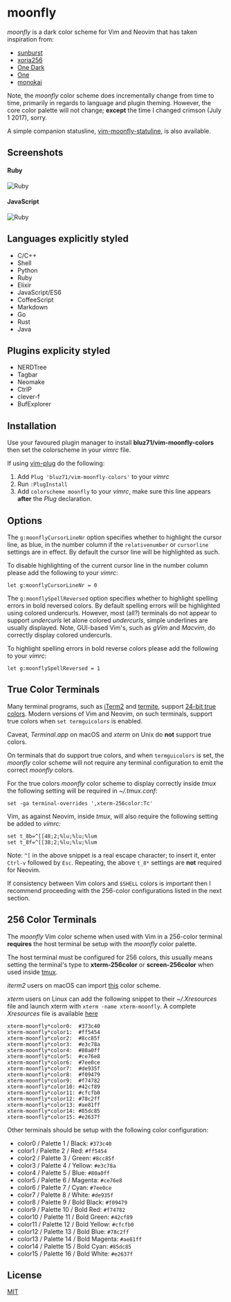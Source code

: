 moonfly
=======

*moonfly* is a dark color scheme for Vim and Neovim that has taken inspiration
from:

* [sunburst](http://colorsublime.com/theme/Sunburst)
* [xoria256](https://github.com/vim-scripts/xoria256.vim)
* [One Dark](https://github.com/atom/one-dark-syntax)
* [One](https://github.com/rakr/vim-one)
* [monokai](https://atom.io/themes/monokai)

Note, the *moonfly* color scheme does incrementally change from time to time,
primarily in regards to language and plugin theming. However, the core color
palette will not change; **except** the time I changed crimson (July 1 2017),
sorry.

A simple companion statusline,
[vim-moonfly-statuline](https://github.com/bluz71/vim-moonfly-statusline), is
also available.

Screenshots
-----------

#### Ruby
![Ruby](ruby_moonfly.png)

#### JavaScript

![Ruby](javascript_moonfly.png)

Languages explicitly styled
---------------------------

* C/C++
* Shell
* Python
* Ruby
* Elixir
* JavaScript/ES6
* CoffeeScript
* Markdown
* Go
* Rust
* Java

Plugins explicity styled
------------------------

* NERDTree
* Tagbar
* Neomake
* CtrlP
* clever-f
* BufExplorer

Installation
------------

Use your favoured plugin manager to install **bluz71/vim-moonfly-colors** then
set the colorscheme in your *vimrc* file.

If using [vim-plug](https://github.com/junegunn/vim-plug) do the following:

1. Add `Plug 'bluz71/vim-moonfly-colors'` to your *vimrc*
2. Run `:PlugInstall`
3. Add `colorscheme moonfly` to your *vimrc*, make sure this line appears
   **after** the *Plug* declaration.

Options
-------

The `g:moonflyCursorLineNr` option specifies whether to highlight the cursor
line, as blue, in the number column if the `relativenumber` or `cursorline`
settings are in effect. By default the cursor line will be highlighted as such.

To disable highlighting of the current cursor line in the number column please
add the following to your *vimrc*:

```
let g:moonflyCursorLineNr = 0
```

The `g:moonflySpellReversed` option specifies whether to highlight spelling
errors in bold reversed colors. By default spelling errors will be highlighted
using colored undercurls. However, most (all?) terminals do not appear to
support *undercurls* let alone colored *undercurls*, simple underlines are
usually displayed. Note, GUI-based Vim's, such as *gVim* and *Macvim*, do
correctly display colored undercurls.

To highlight spelling errors in bold reverse colors please add the following to
your *vimrc*:

```
let g:moonflySpellReversed = 1
```

True Color Terminals
--------------------

Many terminal programs, such as [iTerm2](http://www.iterm2.com) and
[termite](https://github.com/thestinger/termite), support
[24-bit true colors](https://gist.github.com/XVilka/8346728). Modern versions
of Vim and Neovim, on such terminals, support true colors when `set
termguicolors` is enabled.

Caveat, *Terminal.app* on macOS and *xterm* on Unix do **not** support true
colors.

On terminals that do support true colors, and when `termguicolors` is set,
the *moonfly* color scheme will not require any terminal configuration to emit
the correct *moonfly* colors.

For the true colors *moonfly* color scheme to display correctly inside *tmux*
the following setting will be required in *~/.tmux.conf*:

```
set -ga terminal-overrides ',xterm-256color:Tc'
```

Vim, as against Neovim, inside *tmux*, will also require the following setting
be added to *vimrc:*

```viml
set t_8b=^[[48;2;%lu;%lu;%lum
set t_8f=^[[38;2;%lu;%lu;%lum
```

Note: `^[` in the above snippet is a real escape character; to insert it,
enter `Ctrl-v` followed by `Esc`. Repeating, the above `t_8*` settings are
**not** required for Neovim.

If consistency between Vim colors and `$SHELL` colors is important then I
recommend proceeding with the 256-color configurations listed in the next
section.

256 Color Terminals
-------------------

The *moonfly* Vim color scheme when used with Vim in a 256-color terminal
**requires** the host terminal be setup with the *moonfly* color palette.

The host terminal must be configured for 256 colors, this usually means setting
the terminal's type to **xterm-256color** or **screen-256color** when used
inside [tmux](https://tmux.github.io/).

*iterm2* users on macOS can import [this](moonfly.itermcolors) color scheme.

*xterm* users on Linux can add the following snippet to their *~/.Xresources*
file and launch xterm with `xterm -name xterm-moonfly`. A complete
*Xresources* file is available
[here](https://github.com/bluz71/dotfiles/blob/master/Xresources)

```
xterm-moonfly*color0:  #373c40
xterm-moonfly*color1:  #ff5454
xterm-moonfly*color2:  #8cc85f
xterm-moonfly*color3:  #e3c78a
xterm-moonfly*color4:  #80a0ff
xterm-moonfly*color5:  #ce76e8
xterm-moonfly*color6:  #7ee0ce
xterm-moonfly*color7:  #de935f
xterm-moonfly*color8:  #f09479
xterm-moonfly*color9:  #f74782
xterm-moonfly*color10: #42cf89
xterm-moonfly*color11: #cfcfb0
xterm-moonfly*color12: #78c2ff
xterm-moonfly*color13: #ae81ff
xterm-moonfly*color14: #85dc85
xterm-moonfly*color15: #e2637f
```

Other terminals should be setup with the following color configuration:

* color0  / Palette 1  / Black:        `#373c40`
* color1  / Palette 2  / Red:          `#ff5454`
* color2  / Palette 3  / Green:        `#8cc85f`
* color3  / Palette 4  / Yellow:       `#e3c78a`
* color4  / Palette 5  / Blue:         `#80a0ff`
* color5  / Palette 6  / Magenta:      `#ce76e8`
* color6  / Palette 7  / Cyan:         `#7ee0ce`
* color7  / Palette 8  / White:        `#de935f`
* color8  / Palette 9  / Bold Black:   `#f09479`
* color9  / Palette 10 / Bold Red:     `#f74782`
* color10 / Palette 11 / Bold Green:   `#42cf89`
* color11 / Palette 12 / Bold Yellow:  `#cfcfb0`
* color12 / Palette 13 / Bold Blue:    `#78c2ff`
* color13 / Palette 14 / Bold Magenta: `#ae81ff`
* color14 / Palette 15 / Bold Cyan:    `#85dc85`
* color15 / Palette 16 / Bold White:   `#e2637f`

License
-------

[MIT](https://opensource.org/licenses/MIT)

